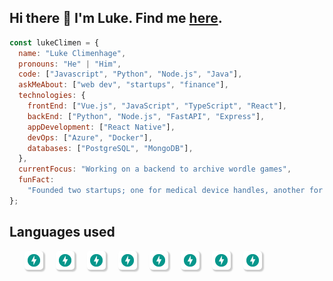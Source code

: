## Hi there 👋 I'm Luke. Find me [here](https://lukeclimenhage.com/).

```javascript
const lukeClimen = {
  name: "Luke Climenhage",
  pronouns: "He" | "Him",
  code: ["Javascript", "Python", "Node.js", "Java"],
  askMeAbout: ["web dev", "startups", "finance"],
  technologies: {
    frontEnd: ["Vue.js", "JavaScript", "TypeScript", "React"],
    backEnd: ["Python", "Node.js", "FastAPI", "Express"],
    appDevelopment: ["React Native"],
    devOps: ["Azure", "Docker"],
    databases: ["PostgreSQL", "MongoDB"],
  },
  currentFocus: "Working on a backend to archive wordle games",
  funFact:
    "Founded two startups; one for medical device handles, another for commercial intra-canopy greenhouse lighting",
};
```

## Languages used

<ul style="display: flex; flex-flow: row wrap; list-style-type: none; gap: 20px">
    <li>
        <a href="https://fastapi.tiangolo.com/" target="_blank">
            <div style="background: white; width: 30px; height: 30px; border-radius: 5px; box-shadow: 2px 2px 2px 1px rgb(0 0 0 / 20%);">
                <img src="./assets/fastAPI.png" style="position: relative;width: 20px; height: 20px; left: 5px; top: 5px;" />
            </div>
        </a>
    </li>
    <li>
        <a href="https://fastapi.tiangolo.com/" target="_blank">
            <div style="background: white; width: 30px; height: 30px; border-radius: 5px; box-shadow: 2px 2px 2px 1px rgb(0 0 0 / 20%);">
                <img src="./assets/fastAPI.png" style="position: relative;width: 20px; height: 20px; left: 5px; top: 5px;" />
            </div>
        </a>
    </li>
    </li>
    <li>
        <a href="https://fastapi.tiangolo.com/" target="_blank">
            <div style="background: white; width: 30px; height: 30px; border-radius: 5px; box-shadow: 2px 2px 2px 1px rgb(0 0 0 / 20%);">
                <img src="./assets/fastAPI.png" style="position: relative;width: 20px; height: 20px; left: 5px; top: 5px;" />
            </div>
        </a>
    </li>
    </li>
    <li>
        <a href="https://fastapi.tiangolo.com/" target="_blank">
            <div style="background: white; width: 30px; height: 30px; border-radius: 5px; box-shadow: 2px 2px 2px 1px rgb(0 0 0 / 20%);">
                <img src="./assets/fastAPI.png" style="position: relative;width: 20px; height: 20px; left: 5px; top: 5px;" />
            </div>
        </a>
    </li>
    </li>
    <li>
        <a href="https://fastapi.tiangolo.com/" target="_blank">
            <div style="background: white; width: 30px; height: 30px; border-radius: 5px; box-shadow: 2px 2px 2px 1px rgb(0 0 0 / 20%);">
                <img src="./assets/fastAPI.png" style="position: relative;width: 20px; height: 20px; left: 5px; top: 5px;" />
            </div>
        </a>
    </li>
    </li>
    <li>
        <a href="https://fastapi.tiangolo.com/" target="_blank">
            <div style="background: white; width: 30px; height: 30px; border-radius: 5px; box-shadow: 2px 2px 2px 1px rgb(0 0 0 / 20%);">
                <img src="./assets/fastAPI.png" style="position: relative;width: 20px; height: 20px; left: 5px; top: 5px;" />
            </div>
        </a>
    </li>
    </li>
    <li>
        <a href="https://fastapi.tiangolo.com/" target="_blank">
            <div style="background: white; width: 30px; height: 30px; border-radius: 5px; box-shadow: 2px 2px 2px 1px rgb(0 0 0 / 20%);">
                <img src="./assets/fastAPI.png" style="position: relative;width: 20px; height: 20px; left: 5px; top: 5px;" />
            </div>
        </a>
    </li>
    </li>
    <li>
        <a href="https://fastapi.tiangolo.com/" target="_blank">
            <div style="background: white; width: 30px; height: 30px; border-radius: 5px; box-shadow: 2px 2px 2px 1px rgb(0 0 0 / 20%);">
                <img src="./assets/fastAPI.png" style="position: relative;width: 20px; height: 20px; left: 5px; top: 5px;" />
            </div>
        </a>
    </li>
</ul>
